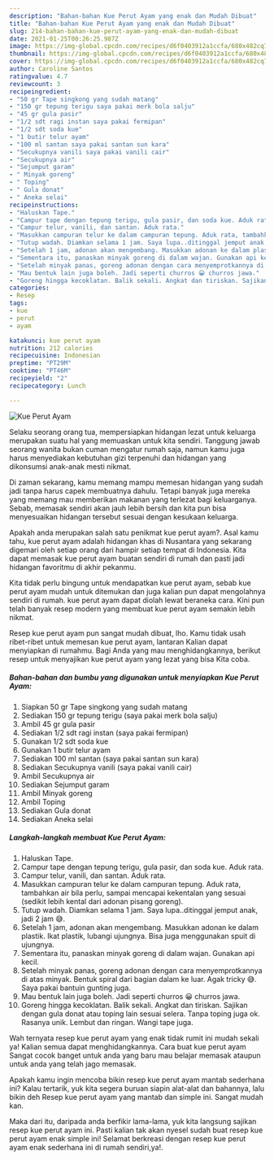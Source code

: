```yaml
---
description: "Bahan-bahan Kue Perut Ayam yang enak dan Mudah Dibuat"
title: "Bahan-bahan Kue Perut Ayam yang enak dan Mudah Dibuat"
slug: 214-bahan-bahan-kue-perut-ayam-yang-enak-dan-mudah-dibuat
date: 2021-01-25T00:26:25.987Z
image: https://img-global.cpcdn.com/recipes/d6f0403912a1ccfa/680x482cq70/kue-perut-ayam-foto-resep-utama.jpg
thumbnail: https://img-global.cpcdn.com/recipes/d6f0403912a1ccfa/680x482cq70/kue-perut-ayam-foto-resep-utama.jpg
cover: https://img-global.cpcdn.com/recipes/d6f0403912a1ccfa/680x482cq70/kue-perut-ayam-foto-resep-utama.jpg
author: Caroline Santos
ratingvalue: 4.7
reviewcount: 3
recipeingredient:
- "50 gr Tape singkong yang sudah matang"
- "150 gr tepung terigu saya pakai merk bola salju"
- "45 gr gula pasir"
- "1/2 sdt ragi instan saya pakai fermipan"
- "1/2 sdt soda kue"
- "1 butir telur ayam"
- "100 ml santan saya pakai santan sun kara"
- "Secukupnya vanili saya pakai vanili cair"
- "Secukupnya air"
- "Sejumput garam"
- " Minyak goreng"
- " Toping"
- " Gula donat"
- " Aneka selai"
recipeinstructions:
- "Haluskan Tape."
- "Campur tape dengan tepung terigu, gula pasir, dan soda kue. Aduk rata."
- "Campur telur, vanili, dan santan. Aduk rata."
- "Masukkan campuran telur ke dalam campuran tepung. Aduk rata, tambahkan air bila perlu, sampai mencapai kekentalan yang sesuai (sedikit lebih kental dari adonan pisang goreng)."
- "Tutup wadah. Diamkan selama 1 jam. Saya lupa..ditinggal jemput anak, jadi 2 jam 😅."
- "Setelah 1 jam, adonan akan mengembang. Masukkan adonan ke dalam plastik. Ikat plastik, lubangi ujungnya. Bisa juga menggunakan spuit di ujungnya."
- "Sementara itu, panaskan minyak goreng di dalam wajan. Gunakan api kecil."
- "Setelah minyak panas, goreng adonan dengan cara menyemprotkannya di atas minyak. Bentuk spiral dari bagian dalam ke luar. Agak tricky 😅. Saya pakai bantuin gunting juga."
- "Mau bentuk lain juga boleh. Jadi seperti churros 😀 churros jawa."
- "Goreng hingga kecoklatan. Balik sekali. Angkat dan tiriskan. Sajikan dengan gula donat atau toping lain sesuai selera. Tanpa toping juga ok. Rasanya unik. Lembut dan ringan. Wangi tape juga."
categories:
- Resep
tags:
- kue
- perut
- ayam

katakunci: kue perut ayam 
nutrition: 212 calories
recipecuisine: Indonesian
preptime: "PT29M"
cooktime: "PT46M"
recipeyield: "2"
recipecategory: Lunch

---
```



![Kue Perut Ayam](https://img-global.cpcdn.com/recipes/d6f0403912a1ccfa/680x482cq70/kue-perut-ayam-foto-resep-utama.jpg)

Selaku seorang orang tua, mempersiapkan hidangan lezat untuk keluarga merupakan suatu hal yang memuaskan untuk kita sendiri. Tanggung jawab seorang  wanita bukan cuman mengatur rumah saja, namun kamu juga harus menyediakan kebutuhan gizi terpenuhi dan hidangan yang dikonsumsi anak-anak mesti nikmat.

Di zaman  sekarang, kamu memang mampu memesan hidangan yang sudah jadi tanpa harus capek membuatnya dahulu. Tetapi banyak juga mereka yang memang mau memberikan makanan yang terlezat bagi keluarganya. Sebab, memasak sendiri akan jauh lebih bersih dan kita pun bisa menyesuaikan hidangan tersebut sesuai dengan kesukaan keluarga. 



Apakah anda merupakan salah satu penikmat kue perut ayam?. Asal kamu tahu, kue perut ayam adalah hidangan khas di Nusantara yang sekarang digemari oleh setiap orang dari hampir setiap tempat di Indonesia. Kita dapat memasak kue perut ayam buatan sendiri di rumah dan pasti jadi hidangan favoritmu di akhir pekanmu.

Kita tidak perlu bingung untuk mendapatkan kue perut ayam, sebab kue perut ayam mudah untuk ditemukan dan juga kalian pun dapat mengolahnya sendiri di rumah. kue perut ayam dapat diolah lewat beraneka cara. Kini pun telah banyak resep modern yang membuat kue perut ayam semakin lebih nikmat.

Resep kue perut ayam pun sangat mudah dibuat, lho. Kamu tidak usah ribet-ribet untuk memesan kue perut ayam, lantaran Kalian dapat menyiapkan di rumahmu. Bagi Anda yang mau menghidangkannya, berikut resep untuk menyajikan kue perut ayam yang lezat yang bisa Kita coba.

<!--inarticleads1-->

##### Bahan-bahan dan bumbu yang digunakan untuk menyiapkan Kue Perut Ayam:

1. Siapkan 50 gr Tape singkong yang sudah matang
1. Sediakan 150 gr tepung terigu (saya pakai merk bola salju)
1. Ambil 45 gr gula pasir
1. Sediakan 1/2 sdt ragi instan (saya pakai fermipan)
1. Gunakan 1/2 sdt soda kue
1. Gunakan 1 butir telur ayam
1. Sediakan 100 ml santan (saya pakai santan sun kara)
1. Sediakan Secukupnya vanili (saya pakai vanili cair)
1. Ambil Secukupnya air
1. Sediakan Sejumput garam
1. Ambil  Minyak goreng
1. Ambil  Toping
1. Sediakan  Gula donat
1. Sediakan  Aneka selai




<!--inarticleads2-->

##### Langkah-langkah membuat Kue Perut Ayam:

1. Haluskan Tape.
1. Campur tape dengan tepung terigu, gula pasir, dan soda kue. Aduk rata.
1. Campur telur, vanili, dan santan. Aduk rata.
1. Masukkan campuran telur ke dalam campuran tepung. Aduk rata, tambahkan air bila perlu, sampai mencapai kekentalan yang sesuai (sedikit lebih kental dari adonan pisang goreng).
1. Tutup wadah. Diamkan selama 1 jam. Saya lupa..ditinggal jemput anak, jadi 2 jam 😅.
1. Setelah 1 jam, adonan akan mengembang. Masukkan adonan ke dalam plastik. Ikat plastik, lubangi ujungnya. Bisa juga menggunakan spuit di ujungnya.
1. Sementara itu, panaskan minyak goreng di dalam wajan. Gunakan api kecil.
1. Setelah minyak panas, goreng adonan dengan cara menyemprotkannya di atas minyak. Bentuk spiral dari bagian dalam ke luar. Agak tricky 😅. Saya pakai bantuin gunting juga.
1. Mau bentuk lain juga boleh. Jadi seperti churros 😀 churros jawa.
1. Goreng hingga kecoklatan. Balik sekali. Angkat dan tiriskan. Sajikan dengan gula donat atau toping lain sesuai selera. Tanpa toping juga ok. Rasanya unik. Lembut dan ringan. Wangi tape juga.




Wah ternyata resep kue perut ayam yang enak tidak rumit ini mudah sekali ya! Kalian semua dapat menghidangkannya. Cara buat kue perut ayam Sangat cocok banget untuk anda yang baru mau belajar memasak ataupun untuk anda yang telah jago memasak.

Apakah kamu ingin mencoba bikin resep kue perut ayam mantab sederhana ini? Kalau tertarik, yuk kita segera buruan siapin alat-alat dan bahannya, lalu bikin deh Resep kue perut ayam yang mantab dan simple ini. Sangat mudah kan. 

Maka dari itu, daripada anda berfikir lama-lama, yuk kita langsung sajikan resep kue perut ayam ini. Pasti kalian tak akan nyesel sudah buat resep kue perut ayam enak simple ini! Selamat berkreasi dengan resep kue perut ayam enak sederhana ini di rumah sendiri,ya!.

